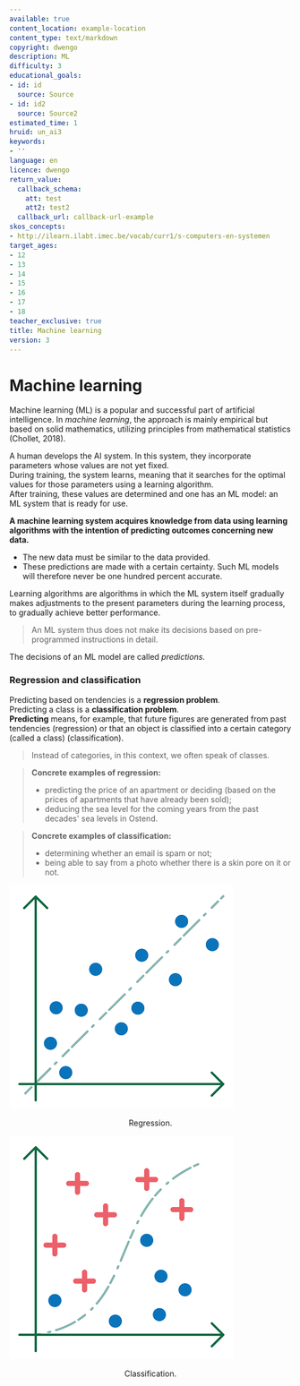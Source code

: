 ```yaml
---
available: true
content_location: example-location
content_type: text/markdown
copyright: dwengo
description: ML
difficulty: 3
educational_goals:
- id: id
  source: Source
- id: id2
  source: Source2
estimated_time: 1
hruid: un_ai3
keywords:
- ''
language: en
licence: dwengo
return_value:
  callback_schema:
    att: test
    att2: test2
  callback_url: callback-url-example
skos_concepts:
- http://ilearn.ilabt.imec.be/vocab/curr1/s-computers-en-systemen
target_ages:
- 12
- 13
- 14
- 15
- 16
- 17
- 18
teacher_exclusive: true
title: Machine learning
version: 3
---
```

# Machine learning

Machine learning (ML) is a popular and successful part of artificial intelligence. In *machine learning*, the approach is mainly empirical but based on solid mathematics, utilizing principles from mathematical statistics (Chollet, 2018).

A human develops the AI system. In this system, they incorporate parameters whose values are not yet fixed.<br>
During training, the system learns, meaning that it searches for the optimal values for those parameters using a learning algorithm.<br>
After training, these values are determined and one has an ML model: an ML system that is ready for use.

**A machine learning system acquires knowledge from data using learning algorithms with the intention of predicting outcomes concerning new data.**

- The new data must be similar to the data provided.
- These predictions are made with a certain certainty. Such ML models will therefore never be one hundred percent accurate.

<div class="alert alert-box alert-success">
    Learning algorithms are algorithms in which the ML system itself gradually makes adjustments to the present parameters during the learning process, to gradually achieve better performance.
</div>

> An ML system thus does not make its decisions based on pre-programmed instructions in detail.

The decisions of an ML model are called *predictions*.

### Regression and classification

<div class="alert alert-box alert-success">
    Predicting based on tendencies is a <b>regression problem</b>.<br> 
    Predicting a class is a <b>classification problem</b>. <br>
    <b>Predicting</b> means, for example, that future figures are generated from past tendencies (regression) or that an object is classified into a certain category (called a class) (classification).
</div>

> Instead of categories, in this context, we often speak of classes.
 
> **Concrete examples of regression:** <br>
> - predicting the price of an apartment or deciding (based on the prices of apartments that have already been sold);<br>
> - deducing the sea level for the coming years from the past decades' sea levels in Ostend. <br>

> **Concrete examples of classification:** <br>
> - determining whether an email is spam or not; <br>
> - being able to say from a photo whether there is a skin pore on it or not.

![Regression](embed/regressie.png "Regression") 
<figure>
    <figcaption align = "center">Regression.</figcaption>
</figure> 

![Classification](embed/classificatie.png "Classification") 
<figure>
    <figcaption align = "center">Classification.</figcaption>
</figure>